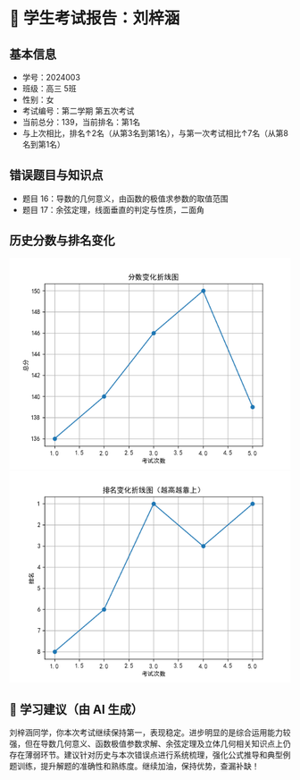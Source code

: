 # 📄 学生考试报告：刘梓涵
## 基本信息
- 学号：2024003
- 班级：高三 5班
- 性别：女
- 考试编号：第二学期 第五次考试
- 当前总分：139，当前排名：第1名
- 与上次相比，排名↑2名（从第3名到第1名），与第一次考试相比↑7名（从第8名到第1名）

## 错误题目与知识点
- 题目 16：导数的几何意义，由函数的极值求参数的取值范围
- 题目 17：余弦定理，线面垂直的判定与性质，二面角

## 历史分数与排名变化
![分数变化图](report_figures/score_trend.png)
![排名变化图](report_figures/rank_trend.png)

## 💬 学习建议（由 AI 生成）
刘梓涵同学，你本次考试继续保持第一，表现稳定。进步明显的是综合运用能力较强，但在导数几何意义、函数极值参数求解、余弦定理及立体几何相关知识点上仍存在薄弱环节。建议针对历史与本次错误点进行系统梳理，强化公式推导和典型例题训练，提升解题的准确性和熟练度。继续加油，保持优势，查漏补缺！
